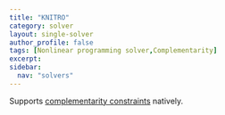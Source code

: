 ```yaml
---
title: "KNITRO"
category: solver
layout: single-solver
author_profile: false
tags: [Nonlinear programming solver,Complementarity]
excerpt:
sidebar:
  nav: "solvers"
---
```


Supports [complementarity constraints](/command/complements) natively.
